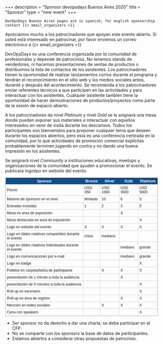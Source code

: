 +++
description = "Sponsor devopsdays Buenos Aires 2020"
title = "Sponsor"
type = "new-event"
+++
<br>
```
DevOpsDays Buenos Aires pages are in spanish; for english sponsorship contact {{< email_organizers >}}
```

Apreciamos mucho a los patrocinadores que apoyan este evento abierto. Si usted está interesado en patrocinar, por favor envíenos un correo electrónico a {{< email_organizers >}}

DevOpsDays es una conferencia organizada por _la comunidad_ de profesionales y depende de patrocinios. No tenemos stands de vendedores, ni hacemos presentaciones de ventas de productos o distribuimos la lista de contactos de los asistentes. Los patrocinadores tienen la oportunidad de realizar lanzamientos cortos durante el programa y tendrán el reconocimiento en el sitio web y los medios sociales antes, durante y después del acontecimiento. Se recomienda a los patrocinadores enviar referentes técnicos a que participen en las actividades y para interactuar con los asistentes. Cualquier asistente también tiene la oportunidad de hacer demostraciones de productos/proyectos como parte de la sesión de espacio abierto.

A los patrocinadores de nivel _Platinum_ y nivel _Gold_ se le asignará una mesa donde pueden exponer sus materiales e interactuar con aquellos interesados en venir de visita durante los descansos. Todos los participantes son bienvenidos para proponer cualquier tema que deseen durante los espacios abiertos, pero esta es una conferencia centrada en la comunidad, por lo que actividades de promoción comercial explicitas probablemente terminen jugando en contra y no dando una buena impresión en los asistentes.

Se asignará nivel _Community_ a instituciones educativas, meetups y organizaciones de la comunidad que ayuden a promocionar el evento. Se publicará logotipo en website del evento.

<style type="text/css">
	table.tableizer-table {
		font-size: 12px;
		border: 1px solid #CCC;
		font-family: Arial, Helvetica, sans-serif;
	}
	.tableizer-table td {
		padding: 4px;
		margin: 1px;
		border: 1px solid #CCC;
	}
	.tableizer-table th {
		background-color: #104E8B;
		color: #FFF;
		font-weight: bold;
	}
</style>
<table class="tableizer-table">
<thead><tr class="tableizer-firstrow"><th>Sponsor</th><th>Bronze</th><th>Silver</th><th>Gold</th><th>Platinum</th></tr></thead><tbody>
 <tr><td>Precio</td><td>USD 350</td><td>USD 1000</td><td>USD 3000</td><td>USD 5000</td></tr>
 <tr><td>Máximo de sponsors en el nivel</td><td>ilimitado</td><td>10</td><td>6</td><td>3</td></tr>
 <tr><td>Entradas incluidas</td><td>1</td><td>2</td><td>3</td><td>5</td></tr>
 <tr><td>Mesa en area de exposición</td><td>&nbsp;</td><td>&nbsp;</td><td>X</td><td>&nbsp;</td></tr>
 <tr><td>Mesa destacada en area de exposición</td><td>&nbsp;</td><td>&nbsp;</td><td>&nbsp;</td><td>X</td></tr>
 <tr><td>Logo en website del evento</td><td>X</td><td>X</td><td>X</td><td>X</td></tr>
 <tr><td>Logo en slides rotativos compartidos durante el evento</td><td>chico</td><td>mediano</td><td>&nbsp;</td><td>&nbsp;</td></tr>
 <tr><td>Logo en slides rotativos individuales durante el evento</td><td>&nbsp;</td><td>&nbsp;</td><td>mediano</td><td>grande</td></tr>
 <tr><td>Logo en comunicaciones por e-mail</td><td>&nbsp;</td><td>&nbsp;</td><td>mediano</td><td>grande</td></tr>
 <tr><td>Logo en badge</td><td>&nbsp;</td><td>&nbsp;</td><td>&nbsp;</td><td>X</td></tr>
 <tr><td>Folletos en carpeta/bolsa de participante</td><td>&nbsp;</td><td>X</td><td>X</td><td>X</td></tr>
 <tr><td>presentación de 1 minuto a toda la audiencia</td><td>&nbsp;</td><td>&nbsp;</td><td>X</td><td>&nbsp;</td></tr>
 <tr><td>presentación de 5 minutos a toda la audiencia</td><td>&nbsp;</td><td>&nbsp;</td><td>&nbsp;</td><td>X</td></tr>
 <tr><td>Roll-up en escenario</td><td>&nbsp;</td><td>&nbsp;</td><td>&nbsp;</td><td>X</td></tr>
 <tr><td>Roll-up en área de registro</td><td>&nbsp;</td><td>&nbsp;</td><td>X</td><td>X</td></tr>
 <tr><td>Mención en redes sociales</td><td>&nbsp;</td><td>X</td><td>X</td><td>X</td></tr>
 <tr><td>Cena con speakers</td><td>&nbsp;</td><td>&nbsp;</td><td>&nbsp;</td><td>X</td></tr>
</tbody></table>


* Ser sponsor no da derecho a dar una charla; se debe participar en el CFP.
* No se comparte con los sponsors la base de datos de participantes.
* Estamos abiertos a considerar otras propuestas de patrocinio.